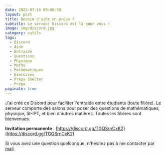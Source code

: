 ```yaml
---
date: 2022-07-16 00:00:00
layout: post
title: Besoin d'aide en prépa ?
subtitle: Le serveur Discord est là pour vous !
image: img/discord.jpg
category: outils
tags:
  - Discord
  - Aide
  - Entraide
  - Questions
  - Physique
  - Maths
  - Mathématiques
  - Exercices
  - Prépa Shelter
  - Prépa
paginate: true
---
```


J'ai créé ce Discord pour faciliter l'entraide entre étudiants (toute filière).
Le serveur comporte des salons pour poser des questions de mathématiques, physique, SI-IPT, et bien d'autres matières. Toutes les filières sont bienvenues.

**Invitation permanente** : [https://discord.gg/TGQSrnCxK2](https://discord.gg/TGQSrnCxK2)

Si vous avez une question quelconque, n'hésitez pas à me contacter par [mail](https://www.prepashelter.com/contact/).
